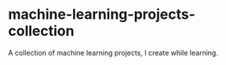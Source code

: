 # machine-learning-projects-collection
A collection of machine learning projects, I create while learning.

